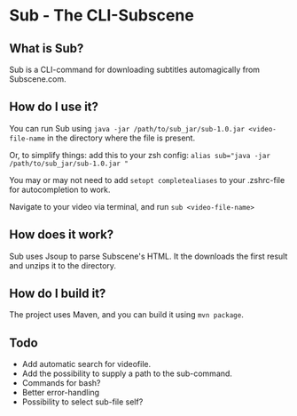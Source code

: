 # Sub - The CLI-Subscene

## What is Sub?
Sub is a CLI-command for downloading subtitles automagically from Subscene.com.

## How do I use it?

You can run Sub using ```java -jar /path/to/sub_jar/sub-1.0.jar <video-file-name``` in the directory where the file is present.

Or, to simplify things: add this to your zsh config: ```alias sub="java -jar /path/to/sub_jar/sub-1.0.jar "```

You may or may not need to add ```setopt completealiases``` to your .zshrc-file for autocompletion to work.

Navigate to your video via terminal, and run ```sub <video-file-name>```

## How does it work?
Sub uses Jsoup to parse Subscene's HTML. It the downloads the first result and unzips it to the directory.

## How do I build it?
The project uses Maven, and you can build it using ```mvn package```.

## Todo
* Add automatic search for videofile.
* Add the possibility to supply a path to the sub-command.
* Commands for bash?
* Better error-handling
* Possibility to select sub-file self?